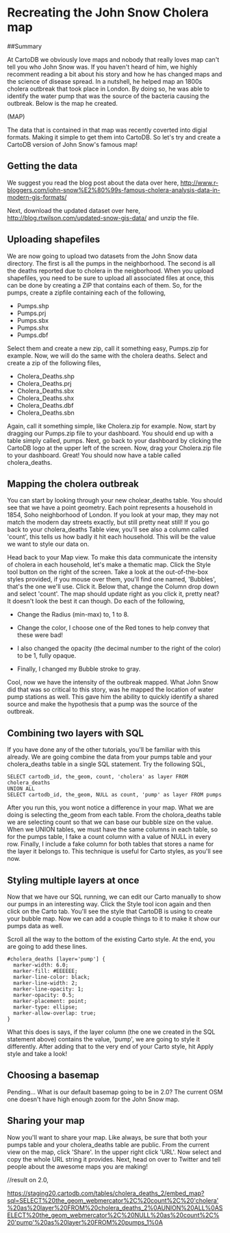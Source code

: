 Recreating the John Snow Cholera map
== 

##Summary

At CartoDB we obviously love maps and nobody that really loves map can't tell you who John Snow was. If you haven't heard of him, we highly recomment reading a bit about his story and how he has changed maps and the science of disease spread. In a nutshell, he helped map an 1800s cholera outbreak that took place in London. By doing so, he was able to identify the water pump that was the source of the bacteria causing the outbreak. Below is the map he created.

(MAP)

The data that is contained in that map was recently coverted into digial formats. Making it simple to get them into CartoDB. So let's try and create a CartoDB version of John Snow's famous map!

## Getting the data

We suggest you read the blog post about the data over here, http://www.r-bloggers.com/john-snow%E2%80%99s-famous-cholera-analysis-data-in-modern-gis-formats/

Next, download the updated dataset over here, http://blog.rtwilson.com/updated-snow-gis-data/ and unzip the file.

## Uploading shapefiles

We are now going to upload two datasets from the John Snow data directory. The first is all the pumps in the neighborhood. The second is all the deaths reported due to cholera in the neigborhood. When you upload shapefiles, you need to be sure to upload all associated files at once, this can be done by creating a ZIP that contains each of them. So, for the pumps, create a zipfile containing each of the following,

 - Pumps.shp
 - Pumps.prj
 - Pumps.sbx
 - Pumps.shx
 - Pumps.dbf

Select them and create a new zip, call it something easy, Pumps.zip for example. Now, we will do the same with the cholera deaths. Select and create a zip of the following files,

 - Cholera_Deaths.shp
 - Cholera_Deaths.prj
 - Cholera_Deaths.sbx
 - Cholera_Deaths.shx
 - Cholera_Deaths.dbf
 - Cholera_Deaths.sbn


Again, call it something simple, like Cholera.zip for example. Now, start by dragging our Pumps.zip file to your dashboard. You should end up with a table simply called, pumps. Next, go back to your dashboard by clicking the CartoDB logo at the upper left of the screen. Now, drag your Cholera.zip file to your dashboard. Great! You should now have a table called cholera_deaths. 

## Mapping the cholera outbreak

You can start by looking through your new cholear_deaths table. You should see that we have a point geometry. Each point represents a household in 1854, Soho neighborhood of London. If you look at your map, they may not match the modern day streets exactly, but still pretty neat still! If you go back to your cholera_deaths Table view, you'll see also a column called 'count', this tells us how badly it hit each household. This will be the value we want to style our data on.

Head back to your Map view. To make this data communicate the intensity of cholera in each household, let's make a thematic map. Click the Style tool button on the right of the screen. Take a look at the out-of-the-box styles provided, if you mouse over them, you'll find one named, 'Bubbles', that's the one we'll use. Click it. Below that, change the Column drop down and select 'count'. The map should update right as you click it, pretty neat? It doesn't look the best it can though. Do each of the following,

  - Change the Radius (min-max) to, 1 to 8. 

  - Change the color, I choose one of the Red tones to help convey that these were bad! 

  - I also changed the opacity (the decimal number to the right of the color) to be 1, fully opaque. 

  - Finally, I changed my Bubble stroke to gray. 

Cool, now we have the intensity of the outbreak mapped. What John Snow did that was so critical to this story, was he mapped the location of water pump stations as well. This gave him the ability to quickly identify a shared source and make the hypothesis that a pump was the source of the outbreak.

## Combining two layers with SQL

If you have done any of the other tutorials, you'll be familiar with this already. We are going combine the data from your pumps table and your cholera_deaths table in a single SQL statement. Try the following SQL,

    SELECT cartodb_id, the_geom, count, 'cholera' as layer FROM cholera_deaths
    UNION ALL
    SELECT cartodb_id, the_geom, NULL as count, 'pump' as layer FROM pumps

After you run this, you wont notice a difference in your map. What we are doing is selecting the_geom from each table. From the cholora_deaths table we are selecting count so that we can base our bubble size on the value. When we UNION tables, we must have the same columns in each table, so for the pumps table, I fake a count column with a value of NULL in every row. Finally, I include a fake column for both tables that stores a name for the layer it belongs to. This technique is useful for Carto styles, as you'll see now.

## Styling multiple layers at once

Now that we have our SQL running, we can edit our Carto manually to show our pumps in an interesting way. Click the Style tool icon again and then click on the Carto tab. You'll see the style that CartoDB is using to create your bubble map. Now we can add a couple things to it to make it show our pumps data as well. 

Scroll all the way to the bottom of the existing Carto style. At the end, you are going to add these lines.

    #cholera_deaths [layer='pump'] {
      marker-width: 6.0;
      marker-fill: #EEEEEE;
      marker-line-color: black;
      marker-line-width: 2;
      marker-line-opacity: 1;
      marker-opacity: 0.5;
      marker-placement: point;
      marker-type: ellipse;
      marker-allow-overlap: true;
    }

What this does is says, if the layer column (the one we created in the SQL statement above) contains the value, 'pump', we are going to style it differently. After adding that to the very end of your Carto style, hit Apply style and take a look!


## Choosing a basemap

Pending... What is our default basemap going to be in 2.0? The current OSM one doesn't have high enough zoom for the John Snow map.

## Sharing your map

Now you'll want to share your map. Like always, be sure that both your pumps table and your cholera_deaths table are public. From the current view on the map, click 'Share'. In the upper right click 'URL'. Now select and copy the whole URL string it provides. Next, head on over to Twitter and tell people about the awesome maps you are making!

//result on 2.0,

https://staging20.cartodb.com/tables/cholera_deaths_2/embed_map?sql=SELECT%20the_geom_webmercator%2C%20count%2C%20'cholera'%20as%20layer%20FROM%20cholera_deaths_2%0AUNION%20ALL%0ASELECT%20the_geom_webmercator%2C%20NULL%20as%20count%2C%20'pump'%20as%20layer%20FROM%20pumps_1%0A








